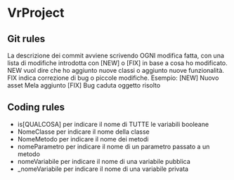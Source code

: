 # VrProject

## Git rules
La descrizione dei commit avviene scrivendo OGNI modifica fatta, con una lista di modifiche introdotta con [NEW] o [FIX] in base a cosa ho modificato. NEW vuol dire che ho aggiunto nuove classi o aggiunto nuove funzionalità. FIX indica correzione di bug o piccole modifiche.
Esempio: 
[NEW] Nuovo asset Mela aggiunto
[FIX] Bug caduta oggetto risolto

## Coding rules
- is[QUALCOSA] per indicare il nome di TUTTE le variabili booleane
- NomeClasse per indicare il nome della classe
- NomeMetodo per indicare il nome dei metodi
- nomeParametro per indicare il nome di un parametro passato a un metodo
- nomeVariabile per indicare il nome di una variabile pubblica
- _nomeVariabile per indicare il nome di una variabile privata
